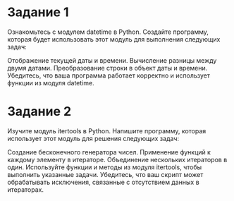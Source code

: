 # Задание 1

Ознакомьтесь с модулем datetime в Python. Создайте программу, которая будет использовать этот модуль для выполнения следующих задач:

Отображение текущей даты и времени. Вычисление разницы между двумя датами. Преобразование строки в объект даты и времени. Убедитесь, что ваша программа работает корректно и использует функции из модуля datetime.

# Задание 2

Изучите модуль itertools в Python. Напишите программу, которая использует этот модуль для решения следующих задач:

Создание бесконечного генератора чисел. Применение функций к каждому элементу в итераторе. Объединение нескольких итераторов в один. Используйте функции и методы из модуля itertools, чтобы выполнить указанные задачи. Убедитесь, что ваш скрипт может обрабатывать исключения, связанные с отсутствием данных в итераторах.